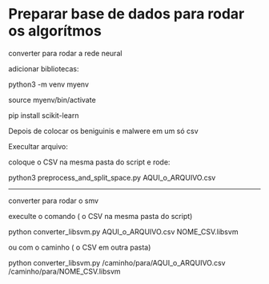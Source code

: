 ﻿# Preparar base de dados para rodar os algorítmos


converter para rodar a rede neural

adicionar bibliotecas:

python3 -m venv myenv   

source myenv/bin/activate 

pip install scikit-learn    

Depois de colocar os beniguinis e malwere em um só csv

Execultar arquivo:

coloque o CSV na mesma pasta do script e rode:

python3 preprocess_and_split_space.py AQUI_o_ARQUIVO.csv


-------------------------------------------------------------------

converter para rodar o smv

execulte o comando ( o CSV na mesma pasta do script)

python converter_libsvm.py AQUI_o_ARQUIVO.csv NOME_CSV.libsvm

ou com o caminho ( o CSV em outra pasta)

python converter_libsvm.py /caminho/para/AQUI_o_ARQUIVO.csv /caminho/para/NOME_CSV.libsvm
